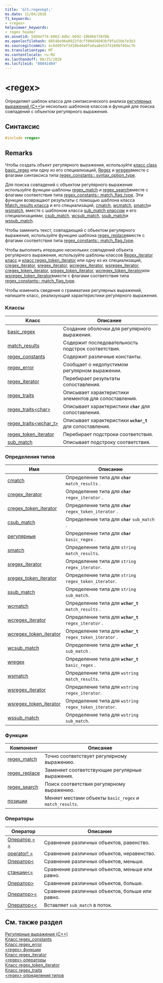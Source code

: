 ```yaml
---
title: '&lt;regex&gt;'
ms.date: 11/04/2016
f1_keywords:
- <regex>
helpviewer_keywords:
- regex header
ms.assetid: 5dd4ef74-6063-4dbc-b692-1960bb736f0b
ms.openlocfilehash: 60548e96e0922fdcff00456b03bf9fa15bb7e3b3
ms.sourcegitcommit: ec6dd97ef3d10b44e0fedaa8e53f41696f49ac7b
ms.translationtype: MT
ms.contentlocale: ru-RU
ms.lasthandoff: 08/25/2020
ms.locfileid: "88841484"
---
```

# <a name="ltregexgt"></a>&lt;regex&gt;

Определяет шаблон класса для синтаксического анализа [регулярных выражений (C++)](../standard-library/regular-expressions-cpp.md)и несколько шаблонов классов и функций для поиска совпадений с объектом регулярного выражения.

## <a name="syntax"></a>Синтаксис

```cpp
#include <regex>
```

## <a name="remarks"></a>Remarks

Чтобы создать объект регулярного выражения, используйте [класс class basic_regex](../standard-library/basic-regex-class.md) или одну из его специализаций, [Regex](../standard-library/regex-typedefs.md#regex) и [wregex](../standard-library/regex-typedefs.md#wregex)вместе с флагами синтаксиса типа [regex_constants:: syntax_option_type](../standard-library/regex-constants-class.md#syntax_option_type).

Для поиска совпадений с объектом регулярного выражения используйте функции-шаблоны [regex_match](../standard-library/regex-functions.md#regex_match) и [regex_search](../standard-library/regex-functions.md#regex_search)вместе с флагами соответствия типа [regex_constants:: match_flag_type](../standard-library/regex-constants-class.md#match_flag_type). Эти функции возвращают результаты с помощью шаблона класса [Match_results класса](../standard-library/match-results-class.md) и его специализаций, [cmatch](../standard-library/regex-typedefs.md#cmatch), [wcmatch](../standard-library/regex-typedefs.md#wcmatch), [smatch](../standard-library/regex-typedefs.md#smatch)и [wsmatch](../standard-library/regex-typedefs.md#wsmatch), вместе с шаблоном класса [sub_match классом](../standard-library/sub-match-class.md) и его специализациями, [csub_match](../standard-library/regex-typedefs.md#csub_match), [wcsub_match](../standard-library/regex-typedefs.md#wcsub_match), [ssub_match](../standard-library/regex-typedefs.md#ssub_match)и [wssub_match](../standard-library/regex-typedefs.md#wssub_match).

Чтобы заменить текст, совпадающий с объектом регулярного выражения, используйте функцию шаблона [regex_replace](../standard-library/regex-functions.md#regex_replace)вместе с флагами соответствия типа [regex_constants:: match_flag_type](../standard-library/regex-constants-class.md#match_flag_type).

Чтобы выполнить итерацию нескольких совпадений объекта регулярного выражения, используйте шаблоны классов [Regex_iterator класс](../standard-library/regex-iterator-class.md) и [класс regex_token_iterator](../standard-library/regex-token-iterator-class.md) или одну из их специализаций, [cregex_iterator](../standard-library/regex-typedefs.md#cregex_iterator), [sregex_iterator](../standard-library/regex-typedefs.md#sregex_iterator), [wcregex_iterator](../standard-library/regex-typedefs.md#wcregex_iterator), [wsregex_iterator](../standard-library/regex-typedefs.md#wsregex_iterator), [cregex_token_iterator](../standard-library/regex-typedefs.md#cregex_token_iterator), [sregex_token_iterator](../standard-library/regex-typedefs.md#sregex_token_iterator), [wcregex_token_iterator](../standard-library/regex-typedefs.md#wcregex_token_iterator)или [wsregex_token_iterator](../standard-library/regex-typedefs.md#wsregex_token_iterator)вместе с флагами соответствия типа [regex_constants:: match_flag_type](../standard-library/regex-constants-class.md#match_flag_type).

Чтобы изменить сведения о грамматике регулярных выражений, напишите класс, реализующий характеристики регулярного выражения.

### <a name="classes"></a>Классы

|Класс|Описание|
|-|-|
|[basic_regex](../standard-library/basic-regex-class.md)|Создание оболочки для регулярного выражения.|
|[match_results](../standard-library/match-results-class.md)|Содержит последовательность подстрок соответствия.|
|[regex_constants](../standard-library/regex-constants-class.md)|Содержит различные константы.|
|[regex_error](../standard-library/regex-error-class.md)|Сообщает о недопустимом регулярном выражении.|
|[regex_iterator](../standard-library/regex-iterator-class.md)|Перебирает результаты сопоставления.|
|[regex_traits](../standard-library/regex-traits-class.md)|Описывает характеристики элементов для сопоставления.|
|[regex_traits\<char>](../standard-library/regex-traits-char-class.md)|Описывает характеристики **`char`** для сопоставления.|
|[regex_traits<wchar_t>](../standard-library/regex-traits-wchar-t-class.md)|Описывает характеристики **`wchar_t`** для сопоставления.|
|[regex_token_iterator](../standard-library/regex-token-iterator-class.md)|Перебирает подстроки соответствия.|
|[sub_match](../standard-library/sub-match-class.md)|Описывает подстроку соответствия.|

### <a name="type-definitions"></a>Определения типов

|Имя|Описание|
|-|-|
|[cmatch](../standard-library/regex-typedefs.md#cmatch)|Определение типа для **`char`** `match_results` .|
|[cregex_iterator](../standard-library/regex-typedefs.md#cregex_iterator)|Определение типа для **`char`** `regex_iterator` .|
|[cregex_token_iterator](../standard-library/regex-typedefs.md#cregex_token_iterator)|Определение типа для **`char`** `regex_token_iterator` .|
|[csub_match](../standard-library/regex-typedefs.md#csub_match)|Определение типа для **`char`** `sub_match` .|
|[регулярные](../standard-library/regex-typedefs.md#regex)|Определение типа для **`char`** `basic_regex` .|
|[smatch](../standard-library/regex-typedefs.md#smatch)|Определение типа для `string` `match_results`.|
|[sregex_iterator](../standard-library/regex-typedefs.md#sregex_iterator)|Определение типа для `string` `regex_iterator`.|
|[sregex_token_iterator](../standard-library/regex-typedefs.md#sregex_token_iterator)|Определение типа для `string` `regex_token_iterator`.|
|[ssub_match](../standard-library/regex-typedefs.md#ssub_match)|Определение типа для `string` `sub_match`.|
|[wcmatch](../standard-library/regex-typedefs.md#wcmatch)|Определение типа для **`wchar_t`** `match_results` .|
|[wcregex_iterator](../standard-library/regex-typedefs.md#wcregex_iterator)|Определение типа для **`wchar_t`** `regex_iterator` .|
|[wcregex_token_iterator](../standard-library/regex-typedefs.md#wcregex_token_iterator)|Определение типа для **`wchar_t`** `regex_token_iterator` .|
|[wcsub_match](../standard-library/regex-typedefs.md#wcsub_match)|Определение типа для **`wchar_t`** `sub_match` .|
|[wregex](../standard-library/regex-typedefs.md#wregex)|Определение типа для **`wchar_t`** `basic_regex` .|
|[wsmatch](../standard-library/regex-typedefs.md#wsmatch)|Определение типа для `wstring` `match_results`.|
|[wsregex_iterator](../standard-library/regex-typedefs.md#wsregex_iterator)|Определение типа для `wstring` `regex_iterator`.|
|[wsregex_token_iterator](../standard-library/regex-typedefs.md#wsregex_token_iterator)|Определение типа для `wstring` `regex_token_iterator`.|
|[wssub_match](../standard-library/regex-typedefs.md#wssub_match)|Определение типа для `wstring` `sub_match`.|

### <a name="functions"></a>Функции

|Компонент|Описание|
|-|-|
|[regex_match](../standard-library/regex-functions.md#regex_match)|Точно соответствует регулярному выражению.|
|[regex_replace](../standard-library/regex-functions.md#regex_replace)|Заменяет соответствующие регулярные выражения.|
|[regex_search](../standard-library/regex-functions.md#regex_search)|Поиск соответствия регулярному выражению.|
|[позиции](../standard-library/regex-functions.md#swap)|Меняет местами объекты `basic_regex` и `match_results`.|

### <a name="operators"></a>Операторы

|Оператор|Описание|
|-|-|
|[Оператор = =](../standard-library/regex-operators.md#op_eq_eq)|Сравнение различных объектов, равенство.|
|[operator! =](../standard-library/regex-operators.md#op_neq)|Сравнение различных объектов, неравенство.|
|[Оператор<](../standard-library/regex-operators.md#op_lt)|Сравнение различных объектов, меньше.|
|[станции\<=](../standard-library/regex-operators.md#op_gt_eq)|Сравнение различных объектов, меньше или равно.|
|[Оператор>](../standard-library/regex-operators.md#op_gt)|Сравнение различных объектов, больше.|
|[Оператор>=](../standard-library/regex-operators.md#op_gt_eq)|Сравнение различных объектов, больше или равно.|
|[Оператор<<](../standard-library/regex-operators.md#op_lt_lt)|Вставляет `sub_match` в поток.|

## <a name="see-also"></a>См. также раздел

[Регулярные выражения (C++)](../standard-library/regular-expressions-cpp.md)\
[Класс regex_constants](../standard-library/regex-constants-class.md)\
[Класс regex_error](../standard-library/regex-error-class.md)\
[\<regex> функции](../standard-library/regex-functions.md)\
[Класс regex_iterator](../standard-library/regex-iterator-class.md)\
[\<regex> операторы](../standard-library/regex-operators.md)\
[Класс regex_token_iterator](../standard-library/regex-token-iterator-class.md)\
[Класс regex_traits](../standard-library/regex-traits-class.md)\
[\<regex> определения типов](../standard-library/regex-typedefs.md)
